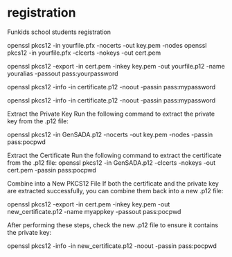 # registration
Funkids school students registration


openssl pkcs12 -in yourfile.pfx -nocerts -out key.pem -nodes
openssl pkcs12 -in yourfile.pfx -clcerts -nokeys -out cert.pem


openssl pkcs12 -export -in cert.pem -inkey key.pem -out yourfile.p12 -name youralias -passout pass:yourpassword


openssl pkcs12 -info -in certificate.p12 -noout -passin pass:mypassword

openssl pkcs12 -info -in certificate.p12 -noout -passin pass:mypassword

Extract the Private Key
Run the following command to extract the private key from the .p12 file:

openssl pkcs12 -in GenSADA.p12 -nocerts -out key.pem -nodes -passin pass:pocpwd

Extract the Certificate
Run the following command to extract the certificate from the .p12 file:
openssl pkcs12 -in GenSADA.p12 -clcerts -nokeys -out cert.pem -passin pass:pocpwd


Combine into a New PKCS12 File
If both the certificate and the private key are extracted successfully, you can combine them back into a new .p12 file:

openssl pkcs12 -export -in cert.pem -inkey key.pem -out new_certificate.p12 -name myappkey -passout pass:pocpwd

After performing these steps, check the new .p12 file to ensure it contains the private key:

openssl pkcs12 -info -in new_certificate.p12 -noout -passin pass:pocpwd


